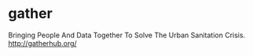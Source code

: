 # gather
Bringing People And Data Together To Solve The Urban Sanitation Crisis.  http://gatherhub.org/
